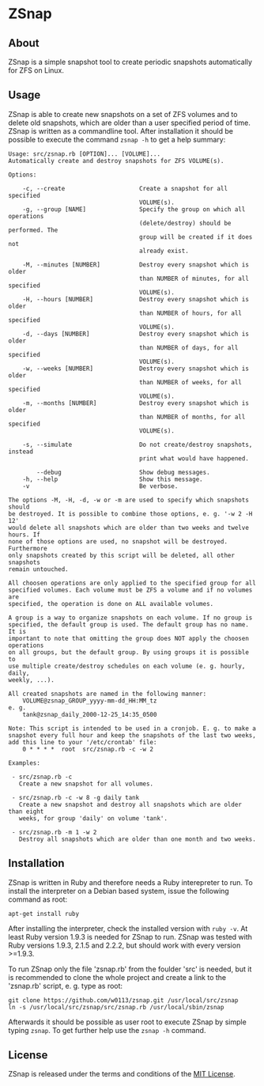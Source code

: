 
# ZSnap

## About

ZSnap is a simple snapshot tool to create periodic snapshots automatically for ZFS on Linux.


## Usage

ZSnap is able to create new snapshots on a set of ZFS volumes and to delete old snapshots, which are older than a user specified period of time. ZSnap is written as a commandline tool. After installation it should be possible to execute the command `zsnap -h` to get a help summary: 

    Usage: src/zsnap.rb [OPTION]... [VOLUME]...
    Automatically create and destroy snapshots for ZFS VOLUME(s).
    
    Options:
    
        -c, --create                     Create a snapshot for all specified
                                         VOLUME(s).
        -g, --group [NAME]               Specify the group on which all operations
                                         (delete/destroy) should be performed. The
                                         group will be created if it does not
                                         already exist.
    
        -M, --minutes [NUMBER]           Destroy every snapshot which is older
                                         than NUMBER of minutes, for all specified
                                         VOLUME(s).
        -H, --hours [NUMBER]             Destroy every snapshot which is older
                                         than NUMBER of hours, for all specified
                                         VOLUME(s).
        -d, --days [NUMBER]              Destroy every snapshot which is older
                                         than NUMBER of days, for all specified
                                         VOLUME(s).
        -w, --weeks [NUMBER]             Destroy every snapshot which is older
                                         than NUMBER of weeks, for all specified
                                         VOLUME(s).
        -m, --months [NUMBER]            Destroy every snapshot which is older
                                         than NUMBER of months, for all specified
                                         VOLUME(s).
    
        -s, --simulate                   Do not create/destroy snapshots, instead
                                         print what would have happened.
    
            --debug                      Show debug messages.
        -h, --help                       Show this message.
        -v                               Be verbose.
    
    The options -M, -H, -d, -w or -m are used to specify which snapshots should
    be destroyed. It is possible to combine those options, e. g. '-w 2 -H 12'
    would delete all snapshots which are older than two weeks and twelve hours. If
    none of those options are used, no snapshot will be destroyed. Furthermore
    only snapshots created by this script will be deleted, all other snapshots
    remain untouched.
    
    All choosen operations are only applied to the specified group for all
    specified volumes. Each volume must be ZFS a volume and if no volumes are
    specified, the operation is done on ALL available volumes.
    
    A group is a way to organize snapshots on each volume. If no group is
    specified, the default group is used. The default group has no name. It is
    important to note that omitting the group does NOT apply the choosen operations
    on all groups, but the default group. By using groups it is possible to
    use multiple create/destroy schedules on each volume (e. g. hourly, daily,
    weekly, ...).
    
    All created snapshots are named in the following manner:
        VOLUME@zsnap_GROUP_yyyy-mm-dd_HH:MM_tz
    e. g.
        tank@zsnap_daily_2000-12-25_14:35_0500
    
    Note: This script is intended to be used in a cronjob. E. g. to make a
    snapshot every full hour and keep the snapshots of the last two weeks,
    add this line to your '/etc/crontab' file:
        0 * * * *  root  src/zsnap.rb -c -w 2
    
    Examples:
    
     - src/zsnap.rb -c
       Create a new snapshot for all volumes.
    
     - src/zsnap.rb -c -w 8 -g daily tank
       Create a new snapshot and destroy all snapshots which are older than eight
       weeks, for group 'daily' on volume 'tank'.
    
     - src/zsnap.rb -m 1 -w 2
       Destroy all snapshots which are older than one month and two weeks.


## Installation

ZSnap is written in Ruby and therefore needs a Ruby interepreter to run. To install the interpreter on a Debian based system, issue the following command as root:

    apt-get install ruby

After installing the interpreter, check the installed version with `ruby -v`. At least Ruby version 1.9.3 is needed for ZSnap to run. ZSnap was tested with Ruby versions 1.9.3, 2.1.5 and 2.2.2, but should work with every version >=1.9.3.

To run ZSnap only the file 'zsnap.rb' from the foulder 'src' is needed, but it is recommended to clone the whole project and create a link to the 'zsnap.rb' script, e. g. type as root:

    git clone https://github.com/w0113/zsnap.git /usr/local/src/zsnap
    ln -s /usr/local/src/zsnap/src/zsnap.rb /usr/local/sbin/zsnap

Afterwards it should be possible as user root to execute ZSnap by simple typing `zsnap`. To get further help use the `zsnap -h` command.


## License

ZSnap is released under the terms and conditions of the [MIT License](https://tldrlegal.com/license/mit-license).

